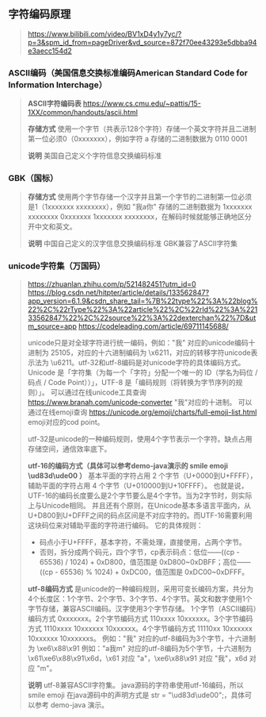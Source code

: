 ## 字符编码原理

> https://www.bilibili.com/video/BV1xD4y1y7yc/?p=3&spm_id_from=pageDriver&vd_source=872f70ee43293e5dbba94e3aecc154d2

### ASCII编码（美国信息交换标准编码American Standard Code for Information Interchage）

> **ASCII字符编码表**
> https://www.cs.cmu.edu/~pattis/15-1XX/common/handouts/ascii.html
>
> **存储方式**
> 使用一个字节（共表示128个字符）存储一个英文字符并且二进制第一位必须0（0xxxxxxx），例如字符 a 存储的二进制数据为 0110 0001
>
> **说明**
> 美国自己定义个字符信息交换编码标准



### GBK（国标）

> **存储方式**
> 使用两个字节存储一个汉字并且第一个字节的二进制第一位必须是1（1xxxxxxx xxxxxxxx），例如 "我a你" 存储的二进制数据为 1xxxxxxx xxxxxxxx 0xxxxxxx 1xxxxxxx xxxxxxxx，在解码时候就能够正确地区分开中文和英文。
>
> **说明**
> 中国自己定义的汉字信息交换编码标准
> GBK兼容了ASCII字符集



### unicode字符集（万国码）

> https://zhuanlan.zhihu.com/p/521482451?utm_id=0
> https://blog.csdn.net/hitpter/article/details/133562847?app_version=6.1.9&csdn_share_tail=%7B%22type%22%3A%22blog%22%2C%22rType%22%3A%22article%22%2C%22rId%22%3A%22133562847%22%2C%22source%22%3A%22dexterchan%22%7D&utm_source=app
> https://codeleading.com/article/69711145688/
>
> unicode只是对全球字符进行统一编码，例如："我" 对应的unicode编码十进制为 25105，对应的十六进制编码为 \x6211，对应的转移字符unicode表示法为 \u6211。utf-32和utf-8编码是对unicode字符的具体编码方式。
> Unicode 是「字符集（为每一个「字符」分配一个唯一的 ID（学名为码位 / 码点 / Code Point））」，UTF-8 是「编码规则（将转换为字节序列的规则）」。
> 可以通过在线unicode工具查询 https://www.branah.com/unicode-converter "我"对应的十进制。
> 可以通过在线emoji查询 https://unicode.org/emoji/charts/full-emoji-list.html emoji对应的cod point。
>
> utf-32是unicode的一种编码规则，使用4个字节表示一个字符。缺点占用存储空间，通信效率底下。
>
> **utf-16的编码方式（具体可以参考demo-java演示的 smile emoji \ud83d\ude00 ）**
> 基本平面的字符占用 2 个字节（U+0000到U+FFFF），辅助平面的字符占用 4 个字节（U+010000到U+10FFFF）。
> 也就是说，UTF-16的编码长度要么是2个字节要么是4个字节。当为2字节时，则实际上与Unicode相同。
> 并且还有个原则，在Unicode基本多语言平面内，从U+D800到U+DFFF之间的码点区间是不对应字符的。而UTF-16需要利用这块码位来对辅助平面的字符进行编码。
> 它的具体规则：
>
> - 码点小于U+FFFF，基本字符，不需处理，直接使用，占两个字节。
> - 否则，拆分成两个码元，四个字节，cp表示码点：低位——((cp - 65536) / 1024) + 0xD800，值范围是 0xD800~0xDBFF；高位——((cp - 65536) % 1024) + 0xDC00，值范围是 0xDC00~0xDFFF。
>
> 
>
> **utf-8编码方式**
> 是unicode的一种编码规则，采用可变长编码方案，共分为4个长度区：1个字节、2个字节、3个字节、4个字节。英文和数字使用1个字节存储，兼容ASCII编码。汉字使用3个字节存储。
> 1个字节（ASCII编码）编码方式 0xxxxxxx。2个字节编码方式 110xxxx 10xxxxxx。3个字节编码方式 1110xxxx 10xxxxxx 10xxxxxx。4个字节编码方式 11110xx 10xxxxxx 10xxxxxx  10xxxxxxs。
> 例如："我" 对应的utf-8编码为3个字节，十六进制为 \xe6\x88\x91
> 例如："a我m" 对应的utf-8编码为5个字节，十六进制为 \x61\xe6\x88\x91\x6d，\x61 对应 "a"，\xe6\x88\x91 对应 "我"，x6d 对应 "m"。
>
> **说明**
> utf-8兼容ASCII字符集。
> java源码的字符串使用utf-16编码，所以 smile emoji 在java源码中的声明方式是 str = "\ud83d\ude00";，具体可以参考 demo-java 演示。







